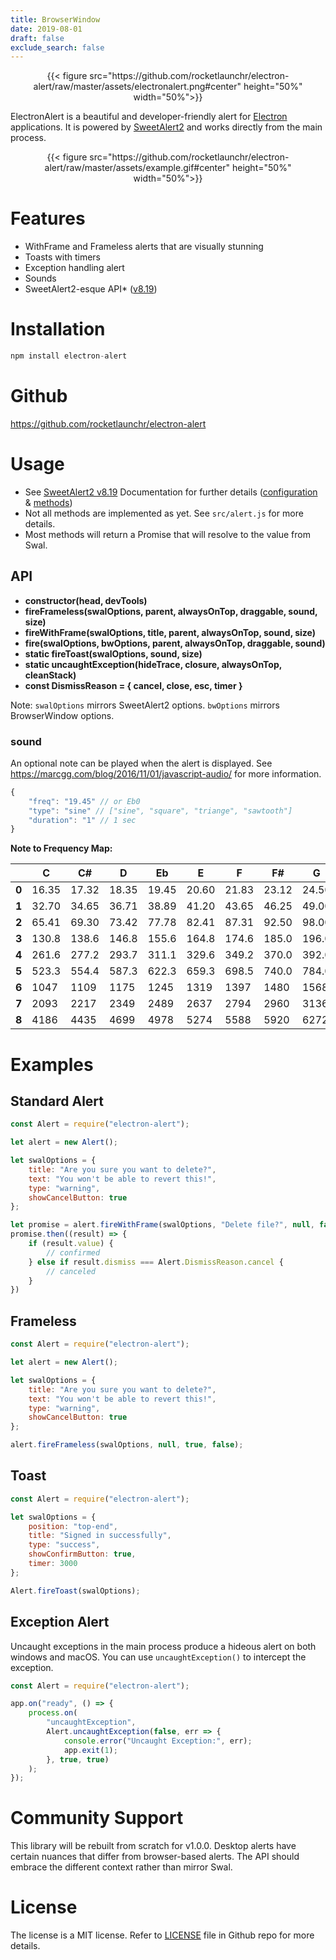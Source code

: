 ```yaml
---
title: BrowserWindow
date: 2019-08-01
draft: false
exclude_search: false
---
```


<div align="center">
{{< figure src="https://github.com/rocketlaunchr/electron-alert/raw/master/assets/electronalert.png#center" height="50%" width="50%">}}
</div>

ElectronAlert is a beautiful and developer-friendly alert for [Electron](https://electronjs.org/) applications. It is powered by [SweetAlert2](https://sweetalert2.github.io) and works directly from the main process.

<div align="center">
{{< figure src="https://github.com/rocketlaunchr/electron-alert/raw/master/assets/example.gif#center" height="50%" width="50%">}}
</div>

# Features

-   WithFrame and Frameless alerts that are visually stunning
-   Toasts with timers
-   Exception handling alert
-   Sounds
-   SweetAlert2-esque API\* ([v8.19](https://sweetalert2.github.io/v8.html))

# Installation

```javascript
npm install electron-alert
```

# Github

https://github.com/rocketlaunchr/electron-alert

# Usage

-   See [SweetAlert2 v8.19](https://sweetalert2.github.io/v8.html) Documentation for further details ([configuration](https://sweetalert2.github.io/v8.html#configuration) & [methods](https://sweetalert2.github.io/v8.html#methods))
-   Not all methods are implemented as yet. See `src/alert.js` for more details.
-   Most methods will return a Promise that will resolve to the value from Swal.

## API

-   **constructor(head, devTools)**
-   **fireFrameless(swalOptions, parent, alwaysOnTop, draggable, sound, size)**
-   **fireWithFrame(swalOptions, title, parent, alwaysOnTop, sound, size)**
-   **fire(swalOptions, bwOptions, parent, alwaysOnTop, draggable, sound)**
-   **static fireToast(swalOptions, sound, size)**
-   **static uncaughtException(hideTrace, closure, alwaysOnTop, cleanStack)**
-   **const DismissReason = { cancel, close, esc, timer }**

Note: `swalOptions` mirrors SweetAlert2 options. `bwOptions` mirrors BrowserWindow options.

### sound

An optional note can be played when the alert is displayed. See https://marcgg.com/blog/2016/11/01/javascript-audio/ for more information.

```javascript
{
	"freq": "19.45" // or Eb0
	"type": "sine" // ["sine", "square", "triange", "sawtooth"]
	"duration": "1" // 1 sec
}
```

**Note to Frequency Map:**

|       | C     | C#    | D     | Eb    | E     | F     | F#    | G     | G#    | A     | Bb    | B     |
| ----- | ----- | ----- | ----- | ----- | ----- | ----- | ----- | ----- | ----- | ----- | ----- | ----- |
| **0** | 16.35 | 17.32 | 18.35 | 19.45 | 20.60 | 21.83 | 23.12 | 24.50 | 25.96 | 27.50 | 29.14 | 30.87 |
| **1** | 32.70 | 34.65 | 36.71 | 38.89 | 41.20 | 43.65 | 46.25 | 49.00 | 51.91 | 55.00 | 58.27 | 61.74 |
| **2** | 65.41 | 69.30 | 73.42 | 77.78 | 82.41 | 87.31 | 92.50 | 98.00 | 103.8 | 110.0 | 116.5 | 123.5 |
| **3** | 130.8 | 138.6 | 146.8 | 155.6 | 164.8 | 174.6 | 185.0 | 196.0 | 207.7 | 220.0 | 233.1 | 246.9 |
| **4** | 261.6 | 277.2 | 293.7 | 311.1 | 329.6 | 349.2 | 370.0 | 392.0 | 415.3 | 440.0 | 466.2 | 493.9 |
| **5** | 523.3 | 554.4 | 587.3 | 622.3 | 659.3 | 698.5 | 740.0 | 784.0 | 830.6 | 880.0 | 932.3 | 987.8 |
| **6** | 1047  | 1109  | 1175  | 1245  | 1319  | 1397  | 1480  | 1568  | 1661  | 1760  | 1865  | 1976  |
| **7** | 2093  | 2217  | 2349  | 2489  | 2637  | 2794  | 2960  | 3136  | 3322  | 3520  | 3729  | 3951  |
| **8** | 4186  | 4435  | 4699  | 4978  | 5274  | 5588  | 5920  | 6272  | 6645  | 7040  | 7459  | 7902  |

# Examples

## Standard Alert

```javascript
const Alert = require("electron-alert");

let alert = new Alert();

let swalOptions = {
	title: "Are you sure you want to delete?",
	text: "You won't be able to revert this!",
	type: "warning",
	showCancelButton: true
};

let promise = alert.fireWithFrame(swalOptions, "Delete file?", null, false);
promise.then((result) => {
	if (result.value) {
		// confirmed
	} else if result.dismiss === Alert.DismissReason.cancel {
		// canceled
	}
})
```

## Frameless

```javascript
const Alert = require("electron-alert");

let alert = new Alert();

let swalOptions = {
	title: "Are you sure you want to delete?",
	text: "You won't be able to revert this!",
	type: "warning",
	showCancelButton: true
};

alert.fireFrameless(swalOptions, null, true, false);
```

## Toast

```javascript
const Alert = require("electron-alert");

let swalOptions = {
	position: "top-end",
	title: "Signed in successfully",
	type: "success",
	showConfirmButton: true,
	timer: 3000
};

Alert.fireToast(swalOptions);
```

## Exception Alert

Uncaught exceptions in the main process produce a hideous alert on both windows and macOS. You can use `uncaughtException()` to intercept the exception.

```javascript
const Alert = require("electron-alert");

app.on("ready", () => {
	process.on(
		"uncaughtException",
		Alert.uncaughtException(false, err => {
			console.error("Uncaught Exception:", err);
			app.exit(1);
		}, true, true)
	);
});
```

# Community Support

This library will be rebuilt from scratch for v1.0.0. Desktop alerts have certain nuances that differ from browser-based alerts. The API should embrace the different context rather than mirror Swal.

# License

The license is a MIT license. Refer to [LICENSE](https://github.com/rocketlaunchr/electron-alert/blob/master/LICENSE) file in Github repo for more details.
